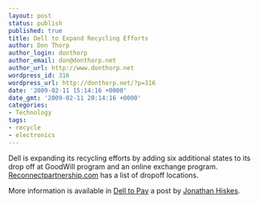 ```yaml
---
layout: post
status: publish
published: true
title: Dell to Expand Recycling Efforts
author: Don Thorp
author_login: donthorp
author_email: don@donthorp.net
author_url: http://www.donthorp.net
wordpress_id: 316
wordpress_url: http://donthorp.net/?p=316
date: '2009-02-11 15:14:16 +0000'
date_gmt: '2009-02-11 20:14:16 +0000'
categories:
- Technology
tags:
- recycle
- electronics
---
```

<p>Dell is expanding its recycling efforts by adding six additional states to its drop off at GoodWill program and an online exchange program. <a href="http://www.reconnectpartnership.com/">Reconnectpartnership.com</a> has a list of dropoff locations.</p>
<p>More information is available in <a href="http://gristmill.grist.org/story/2009/2/11/9485/96824" target="_blank">Dell to Pay</a> a post by <a href="http://gristmill.grist.org/user/Jonathan%20Hiskes">Jonathan Hiskes</a>.</p>
